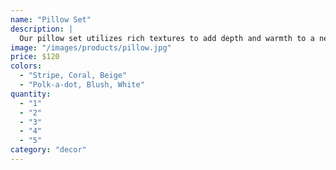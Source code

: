 ```yaml
---
name: "Pillow Set"
description: |
  Our pillow set utilizes rich textures to add depth and warmth to a neutral color palette. Crafted from wool and cotton, these are high-quality pillows that come in a set of 3.
image: "/images/products/pillow.jpg"
price: $120
colors:
  - "Stripe, Coral, Beige"
  - "Polk-a-dot, Blush, White"
quantity:
  - "1"
  - "2"
  - "3"
  - "4"
  - "5"
category: "decor"
---
```

